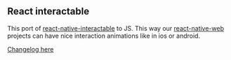 React interactable
-------------------

This port of [react-native-interactable](https://github.com/wix/react-native-interactable) to JS. This way our [react-native-web](https://github.com/necolas/react-native-web) projects can have nice interaction animations like in ios or android.

[Changelog here](changelog.md)